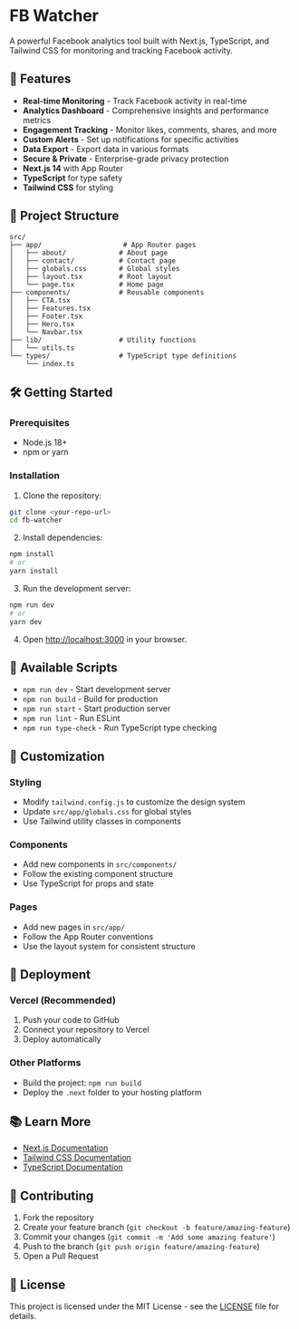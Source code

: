 # FB Watcher

A powerful Facebook analytics tool built with Next.js, TypeScript, and Tailwind CSS for monitoring and tracking Facebook activity.

## 🚀 Features

- **Real-time Monitoring** - Track Facebook activity in real-time
- **Analytics Dashboard** - Comprehensive insights and performance metrics
- **Engagement Tracking** - Monitor likes, comments, shares, and more
- **Custom Alerts** - Set up notifications for specific activities
- **Data Export** - Export data in various formats
- **Secure & Private** - Enterprise-grade privacy protection
- **Next.js 14** with App Router
- **TypeScript** for type safety
- **Tailwind CSS** for styling

## 📁 Project Structure

```
src/
├── app/                    # App Router pages
│   ├── about/             # About page
│   ├── contact/           # Contact page
│   ├── globals.css        # Global styles
│   ├── layout.tsx         # Root layout
│   └── page.tsx           # Home page
├── components/            # Reusable components
│   ├── CTA.tsx
│   ├── Features.tsx
│   ├── Footer.tsx
│   ├── Hero.tsx
│   └── Navbar.tsx
├── lib/                   # Utility functions
│   └── utils.ts
└── types/                 # TypeScript type definitions
    └── index.ts
```

## 🛠️ Getting Started

### Prerequisites

- Node.js 18+ 
- npm or yarn

### Installation

1. Clone the repository:
```bash
git clone <your-repo-url>
cd fb-watcher
```

2. Install dependencies:
```bash
npm install
# or
yarn install
```

3. Run the development server:
```bash
npm run dev
# or
yarn dev
```

4. Open [http://localhost:3000](http://localhost:3000) in your browser.

## 📝 Available Scripts

- `npm run dev` - Start development server
- `npm run build` - Build for production
- `npm run start` - Start production server
- `npm run lint` - Run ESLint
- `npm run type-check` - Run TypeScript type checking

## 🎨 Customization

### Styling
- Modify `tailwind.config.js` to customize the design system
- Update `src/app/globals.css` for global styles
- Use Tailwind utility classes in components

### Components
- Add new components in `src/components/`
- Follow the existing component structure
- Use TypeScript for props and state

### Pages
- Add new pages in `src/app/`
- Follow the App Router conventions
- Use the layout system for consistent structure

## 🚀 Deployment

### Vercel (Recommended)
1. Push your code to GitHub
2. Connect your repository to Vercel
3. Deploy automatically

### Other Platforms
- Build the project: `npm run build`
- Deploy the `.next` folder to your hosting platform

## 📚 Learn More

- [Next.js Documentation](https://nextjs.org/docs)
- [Tailwind CSS Documentation](https://tailwindcss.com/docs)
- [TypeScript Documentation](https://www.typescriptlang.org/docs)

## 🤝 Contributing

1. Fork the repository
2. Create your feature branch (`git checkout -b feature/amazing-feature`)
3. Commit your changes (`git commit -m 'Add some amazing feature'`)
4. Push to the branch (`git push origin feature/amazing-feature`)
5. Open a Pull Request

## 📄 License

This project is licensed under the MIT License - see the [LICENSE](LICENSE) file for details.
